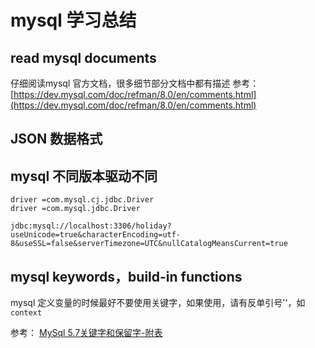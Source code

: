 # mysql 学习总结

## read mysql documents
仔细阅读mysql 官方文档，很多细节部分文档中都有描述
参考：[https://dev.mysql.com/doc/refman/8.0/en/comments.html](https://dev.mysql.com/doc/refman/8.0/en/comments.html)

## JSON 数据格式


## mysql 不同版本驱动不同
```
driver =com.mysql.cj.jdbc.Driver
driver =com.mysql.jdbc.Driver

jdbc:mysql://localhost:3306/holiday?useUnicode=true&characterEncoding=utf-8&useSSL=false&serverTimezone=UTC&nullCatalogMeansCurrent=true
```



## mysql keywords，build-in functions
mysql 定义变量的时候最好不要使用关键字，如果使用，请有反单引号''，如`context`

参考： [MySql 5.7关键字和保留字-附表](https://www.cnblogs.com/Z-Fanghan/p/6892944.html)
